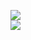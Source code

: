 [![](https://img.shields.io/badge/Made%20With-Github%20Spray-lightgrey.svg?style=for-the-badge&logo=github)](https://github.com/Annihil/github-spray#3409)  
[![](https://i.imgur.com/2DrTn0Z.gif)](https://github.com/Annihil/github-spray)